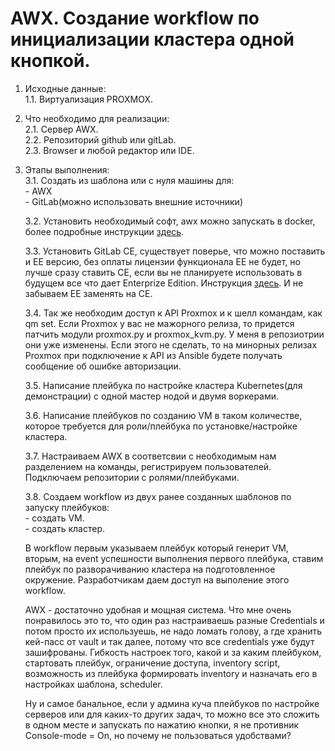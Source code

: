 # AWX. Создание workflow по инициализации кластера одной кнопкой.    
1. Исходные данные:    
    1.1. Виртуализация PROXMOX.    
2. Что необходимо для реализации:    
    2.1. Сервер AWX.    
    2.2. Репозиторий github  или gitLab.    
    2.3. Browser и любой редактор или IDE.    
3. Этапы выполнения:    
    3.1. Создать из шаблона или с нуля машины для:    
        - AWX    
        - GitLab(можно использовать внешние источники)  
        
    3.2. Установить необходимый софт, awx  можно запускать в  docker, более подробные инструкции [здесь](https://github.com/ansible/awx/blob/devel/INSTALL.md).  
    
    3.3. Установить GitLab CE, существует поверье, что  можно поставить и EE версию, без оплаты лицензии функционала EE не будет, но  лучше сразу ставить CE, если вы не планируете использовать в будущем все что дает Enterprize Edition. Инструкция [здесь](https://about.gitlab.com/install/#centos-7). И не забываем EE заменять на CE.
    
    3.4. Так же необходим доступ к API Proxmox и к шелл командам, как qm set. Если Proxmox у вас не мажорного релиза, то придется патчить  модули proxmox.py и proxmox_kvm.py. У меня в репозиотрии они уже изменены. Если этого не сделать, то на минорных релизах Proxmox при подключение к API из Ansible будете получать сообщение об ошибке авторизации.  
    
    3.5. Написание плейбука по настройке кластера Kubernetes(для демонстрации)  с одной мастер нодой и  двумя воркерами. 
    
    3.6. Написание плейбуков по созданию VM в таком количестве, которое требуется для роли/плейбука по установке/настройке кластера.
    
    3.7. Настраиваем AWX в соответсвии с необходимым нам разделением на команды, регистрируем пользователей. Подключаем репозитории с  ролями/плейбуками.  
    
    3.8. Создаем workflow из двух ранее созданных шаблонов по запуску плейбуков:    
        - создать VM.    
        - создать кластер. 
        
      В workflow первым указываем плейбук который генерит VM, вторым, на event успешности выполнения первого плейбука, ставим плейбук по разворачиванию кластера на подготовленное окружение. 
      Разработчикам даем  доступ на выполение этого workflow.  
      
      AWX - достаточно удобная и мощная система. Что мне очень понравилось это то, что один раз настраиваешь разные Credentials и потом просто их используешь, не надо ломать голову, а где хранить кей-пасс от vault и так далее, потому что все credentials уже будут зашифрованы. Гибкость настроек того, какой и за каким плейбуком, стартовать плейбук, ограничение доступа, inventory script, возможность из плейбука формировать inventory и назначать его в настройках шаблона, scheduler. 
      
      Ну и самое банальное, если у админа куча  плейбуков по настройке серверов или для каких-то других задач, то можно все это сложить в одном месте и запускать по нажатию кнопки, я не противник Console-mode = On, но почему не пользоваться удобствами?  
